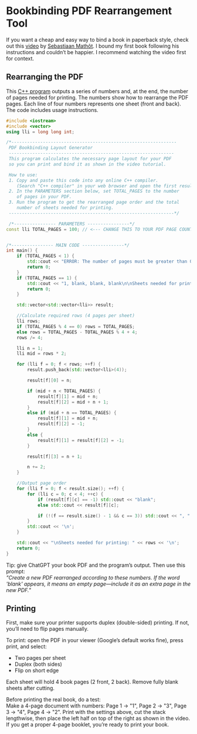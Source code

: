 # Bookbinding PDF Rearrangement Tool
If you want a cheap and easy way to bind a book in paperback style, check out this [video](https://www.youtube.com/watch?v=cifj5UYQDZE&list=WL&index=16) by [Sebastiaan Mathôt](https://www.youtube.com/c/SebastiaanMath%C3%B4t). I bound my first book following his instructions and couldn’t be happier. I recommend watching the video first for context.

## Rearranging the PDF
This [C++ program](code.cpp) outputs a series of numbers and, at the end, the number of pages needed for printing. The numbers show how to rearrange the PDF pages. Each line of four numbers represents one sheet (front and back). The code includes usage instructions.

```cpp
#include <iostream>
#include <vector>
using lli = long long int;

/*---------------------------------------------------------------
 PDF Bookbinding Layout Generator
 ---------------------------------------------------------------
 This program calculates the necessary page layout for your PDF
 so you can print and bind it as shown in the video tutorial.

 How to use:
 1. Copy and paste this code into any online C++ compiler.
    (Search "C++ compiler" in your web browser and open the first result.)
 2. In the PARAMETERS section below, set TOTAL_PAGES to the number
    of pages in your PDF.
 3. Run the program to get the rearranged page order and the total
    number of sheets needed for printing.
 ---------------------------------------------------------------*/

 /*---------------- PARAMETERS ----------------*/
const lli TOTAL_PAGES = 100; // <--- CHANGE THIS TO YOUR PDF PAGE COUNT


/*---------------- MAIN CODE ----------------*/
int main() {
    if (TOTAL_PAGES < 1) {
        std::cout << "ERROR: The number of pages must be greater than 0\n";
        return 0;
    }
    if (TOTAL_PAGES == 1) {
        std::cout << "1, blank, blank, blank\n\nSheets needed for printing: 1\n";
        return 0;
    }

    std::vector<std::vector<lli>> result;

    //Calculate required rows (4 pages per sheet)
    lli rows;
    if (TOTAL_PAGES % 4 == 0) rows = TOTAL_PAGES;
    else rows = TOTAL_PAGES - TOTAL_PAGES % 4 + 4;
    rows /= 4;

    lli n = 1;
    lli mid = rows * 2;

    for (lli f = 0; f < rows; ++f) {
        result.push_back(std::vector<lli>(4));

        result[f][0] = n;

        if (mid + n < TOTAL_PAGES) {
            result[f][1] = mid + n;
            result[f][2] = mid + n + 1;
        }
        else if (mid + n == TOTAL_PAGES) {
            result[f][1] = mid + n;
            result[f][2] = -1;
        }
        else {
            result[f][1] = result[f][2] = -1;
        }

        result[f][3] = n + 1;

        n += 2;
    }

    //Output page order
    for (lli f = 0; f < result.size(); ++f) {
        for (lli c = 0; c < 4; ++c) {
            if (result[f][c] == -1) std::cout << "blank";
            else std::cout << result[f][c];

            if (!(f == result.size() - 1 && c == 3)) std::cout << ", ";
        }
        std::cout << '\n';
    }

    std::cout << "\nSheets needed for printing: " << rows << '\n';
    return 0;
}
```

Tip: give ChatGPT your book PDF and the program’s output. Then use this prompt:  
*"Create a new PDF rearranged according to these numbers. If the word 'blank' appears, it means an empty page—include it as an extra page in the new PDF."*

## Printing
First, make sure your printer supports duplex (double-sided) printing. If not, you’ll need to flip pages manually.  

To print: open the PDF in your viewer (Google’s default works fine), press print, and select:  
- Two pages per sheet  
- Duplex (both sides)  
- Flip on short edge  

Each sheet will hold 4 book pages (2 front, 2 back). Remove fully blank sheets after cutting.  

Before printing the real book, do a test:  
Make a 4-page document with numbers: Page 1 → "1", Page 2 → "3", Page 3 → "4", Page 4 → "2". Print with the settings above, cut the stack lengthwise, then place the left half on top of the right as shown in the video. If you get a proper 4-page booklet, you’re ready to print your book.
